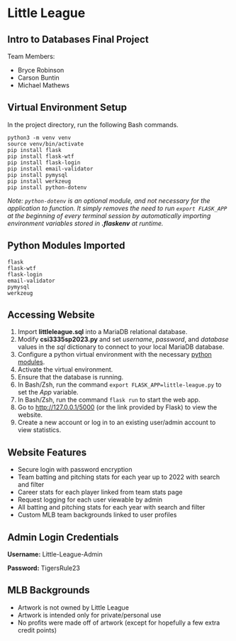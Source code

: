 # Little League

## Intro to Databases Final Project
Team Members:
- Bryce Robinson
- Carson Buntin
- Michael Mathews

## Virtual Environment Setup
In the project directory, run the following Bash commands.
```
python3 -m venv venv
source venv/bin/activate
pip install flask
pip install flask-wtf
pip install flask-login
pip install email-validator
pip install pymysql
pip install werkzeug
pip install python-dotenv
```
_Note: `python-dotenv` is an optional module, and not necessary for the application to function. It simply removes the need to run `export FLASK_APP` at the beginning of every terminal session by automatically importing environment variables stored in **.flaskenv** at runtime._

## Python Modules Imported
```
flask
flask-wtf
flask-login
email-validator
pymysql
werkzeug
```

## Accessing Website
1. Import **littleleague.sql** into a MariaDB relational database.
1. Modify **csi3335sp2023.py** and set *username*, *password*, and *database* values in the *sql* dictionary to connect to your local MariaDB database.
1. Configure a python virtual environment with the necessary [python modules](#python-modules-imported).
1. Activate the virtual environment.
1. Ensure that the database is running.
1. In Bash/Zsh, run the command `export FLASK_APP=little-league.py` to set the *App* variable.
1. In Bash/Zsh, run the command `flask run` to start the web app.
1. Go to <http://127.0.0.1/5000> (or the link provided by Flask) to view the website.
  1. Create a new account or log in to an existing user/admin account to view statistics.

## Website Features
- Secure login with password encryption
- Team batting and pitching stats for each year up to 2022 with search and filter
- Career stats for each player linked from team stats page
- Request logging for each user viewable by admin
- All batting and pitching stats for each year with search and filter
- Custom MLB team backgrounds linked to user profiles

## Admin Login Credentials
**Username:** Little-League-Admin

**Password:** TigersRule23

## MLB Backgrounds
- Artwork is not owned by Little League
- Artwork is intended only for private/personal use
- No profits were made off of artwork (except for hopefully a few extra credit points)
